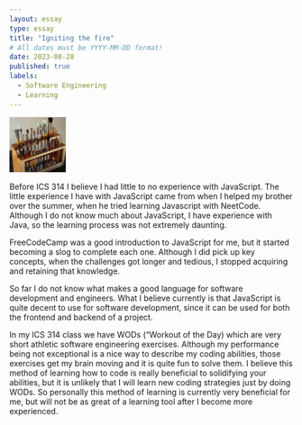 ```yaml
---
layout: essay
type: essay
title: "Igniting the fire"
# All dates must be YYYY-MM-DD format!
date: 2023-08-28
published: true
labels:
  - Software Engineering
  - Learning
---
```


<img width="100px" class="rounded float-start pe-4" src="../img/igniting/paintbrushes.jpg">

Before ICS 314 I believe I had little to no experience with JavaScript. The little experience I have with JavaScript came from when I helped my brother over the summer, when he tried learning Javascript with NeetCode. Although I do not know much about JavaScript, I have experience with Java, so the learning process was not extremely daunting. 

FreeCodeCamp was a good introduction to JavaScript for me, but it started becoming a slog to complete each one. Although I did pick up key concepts, when the challenges got longer and tedious, I stopped acquiring and retaining that knowledge.

So far I do not know what makes a good language for software development and engineers. What I believe currently is that JavaScript is quite decent to use for software development, since it can be used for both the frontend and backend of a project.

In my ICS 314 class we have WODs (“Workout of the Day) which are very short athletic software engineering exercises. Although my performance being not exceptional is a nice way to describe my coding abilities, those exercises get my brain moving and it is quite fun to solve them. I believe this method of learning how to code is really beneficial to solidifying your abilities, but it is unlikely that I will learn new coding strategies just by doing WODs. So personally this method of learning is currently very beneficial for me, but will not be as great of a learning tool after I become more experienced.
